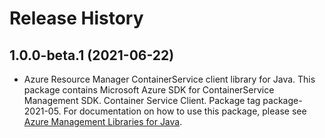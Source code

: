 # Release History

## 1.0.0-beta.1 (2021-06-22)

- Azure Resource Manager ContainerService client library for Java. This package contains Microsoft Azure SDK for ContainerService Management SDK. Container Service Client. Package tag package-2021-05. For documentation on how to use this package, please see [Azure Management Libraries for Java](https://aka.ms/azsdk/java/mgmt).
